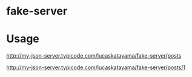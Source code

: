 # fake-server

# Usage 

http://my-json-server.typicode.com/lucaskatayama/fake-server/posts

http://my-json-server.typicode.com/lucaskatayama/fake-server/posts/1
